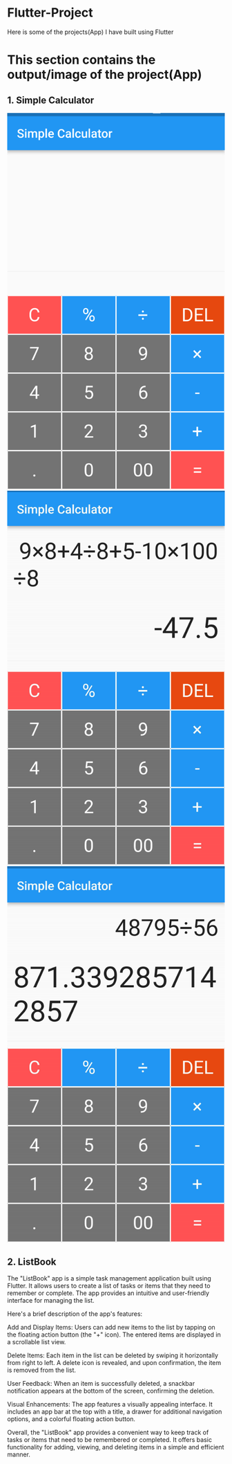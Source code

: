# Flutter-Project
Here is some of the projects(App) I have built using Flutter


# This section contains the output/image of the project(App)

## 1. Simple Calculator  
![alt text](https://github.com/Aayush-Basnet/Flutter-Project/blob/73adc367eb91d662ae6ffeee54b43573227e90af/Flutter%20Project%20Images/Simple%20Calculator%20I1.png)    ![alt text](https://github.com/Aayush-Basnet/Flutter-Project/blob/90fea947116dfe5e39b3776efbca7b815dda5bea/Flutter%20Project%20Images/Simple%20Calculator%20I2.png)      ![alt text](https://github.com/Aayush-Basnet/Flutter-Project/blob/163122337efd45affb4b74bd07ba6bf83936573a/Flutter%20Project%20Images/Simple%20Calculator%20I3.png)

## 2. ListBook
The "ListBook" app is a simple task management application built using Flutter. It allows users to create a list of tasks or items that they need to remember or complete. The app provides an intuitive and user-friendly interface for managing the list.

Here's a brief description of the app's features:

Add and Display Items: Users can add new items to the list by tapping on the floating action button (the "+" icon). The entered items are displayed in a scrollable list view.

Delete Items: Each item in the list can be deleted by swiping it horizontally from right to left. A delete icon is revealed, and upon confirmation, the item is removed from the list.

User Feedback: When an item is successfully deleted, a snackbar notification appears at the bottom of the screen, confirming the deletion.

Visual Enhancements: The app features a visually appealing interface. It includes an app bar at the top with a title, a drawer for additional navigation options, and a colorful floating action button.

Overall, the "ListBook" app provides a convenient way to keep track of tasks or items that need to be remembered or completed. It offers basic functionality for adding, viewing, and deleting items in a simple and efficient manner.






